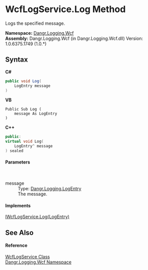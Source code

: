 # WcfLogService.Log Method 
 

Logs the specified message.

**Namespace:**&nbsp;<a href="N_Dangr_Logging_Wcf">Dangr.Logging.Wcf</a><br />**Assembly:**&nbsp;Dangr.Logging.Wcf (in Dangr.Logging.Wcf.dll) Version: 1.0.6375.1749 (1.0.*)

## Syntax

**C#**<br />
``` C#
public void Log(
	LogEntry message
)
```

**VB**<br />
``` VB
Public Sub Log ( 
	message As LogEntry
)
```

**C++**<br />
``` C++
public:
virtual void Log(
	LogEntry^ message
) sealed
```


#### Parameters
&nbsp;<dl><dt>message</dt><dd>Type: <a href="T_Dangr_Logging_LogEntry">Dangr.Logging.LogEntry</a><br />The message.</dd></dl>

#### Implements
<a href="M_Dangr_Logging_Wcf_IWcfLogService_Log">IWcfLogService.Log(LogEntry)</a><br />

## See Also


#### Reference
<a href="T_Dangr_Logging_Wcf_WcfLogService">WcfLogService Class</a><br /><a href="N_Dangr_Logging_Wcf">Dangr.Logging.Wcf Namespace</a><br />